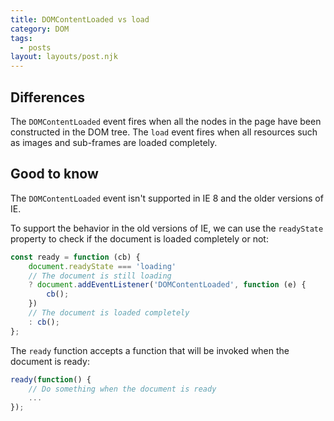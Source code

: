 ```yaml
---
title: DOMContentLoaded vs load
category: DOM
tags:
  - posts
layout: layouts/post.njk
---
```


## Differences

The `DOMContentLoaded` event fires when all the nodes in the page have been constructed in the DOM tree.
The `load` event fires when all resources such as images and sub-frames are loaded completely.

## Good to know

The `DOMContentLoaded` event isn't supported in IE 8 and the older versions of IE. 

To support the behavior in the old versions of IE, we can use the `readyState` property to check if the document is loaded completely or not:

```js
const ready = function (cb) {
    document.readyState === 'loading'
    // The document is still loading
    ? document.addEventListener('DOMContentLoaded', function (e) {
        cb();
    })
    // The document is loaded completely
    : cb();
};
```

The `ready` function accepts a function that will be invoked when the document is ready:

```js
ready(function() {
    // Do something when the document is ready
    ...
});
```